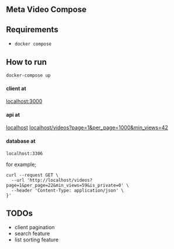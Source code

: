 ## Meta Video Compose

## Requirements
- `docker compose`

## How to run
``` 
docker-compose up
```

#### client at
[localhost:3000](http://localhost:3000)

#### api at
[localhost](http://localhost)
[localhost/videos?page=1&per_page=1000&min_views=42](http://localhost/videos?page=1&per_page=1000&min_views=42)

#### database at
`localhost:3306`

for example;
```
curl --request GET \
  --url 'http://localhost/videos?page=1&per_page=22&min_views=59&is_private=0' \
  --header 'Content-Type: application/json' \
}'
```

## TODOs
- client pagination
- search feature
- list sorting feature

